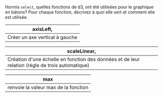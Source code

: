 Hormis `select`, quelles fonctions de d3, ont été utilisées pour le graphique en bâtons? Pour chaque fonction, décrivez à quoi elle sert et comment elle est utilisée.

| axisLeft,                      |
| ------------------------------ |
| Créer un axe vertical à gauche |

| scaleLinear,                                                 |
| ------------------------------------------------------------ |
| Création d'une échelle en fonction des données et de leur relation (règle de trois automatique) |

| max                                  |
| ------------------------------------ |
| renvoie la valeur max de la fonction |

